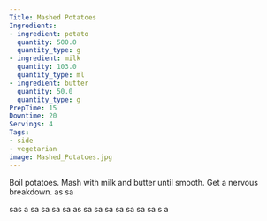 ```yaml
---
Title: Mashed Potatoes
Ingredients:
- ingredient: potato
  quantity: 500.0
  quantity_type: g
- ingredient: milk
  quantity: 103.0
  quantity_type: ml
- ingredient: butter
  quantity: 50.0
  quantity_type: g
PrepTime: 15
Downtime: 20
Servings: 4
Tags:
- side
- vegetarian
image: Mashed_Potatoes.jpg
---
```

Boil potatoes. Mash with milk and butter until smooth.
Get a nervous breakdown.
as
sa

sas
a
sa
sa
sa
sa
as
sa
sa
sa
sa
sa
sa
sa
s
a